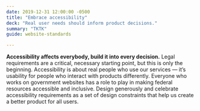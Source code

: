 ```yaml
---
date: 2019-12-31 12:00:00 -0500
title: "Embrace accessibility"
deck: "Real user needs should inform product decisions."
summary: "TKTK"
guide: website-standards

---
```


**Accessibility affects everybody, build it into every decision.** Legal requirements are a critical, necessary starting point, but this is only the beginning. Accessibility is about real people who use our services — it’s usability for people who interact with products differently. Everyone who works on government websites has a role to play in making federal resources accessible and inclusive. Design generously and celebrate accessibility requirements as a set of design constraints that help us create a better product for all users.
